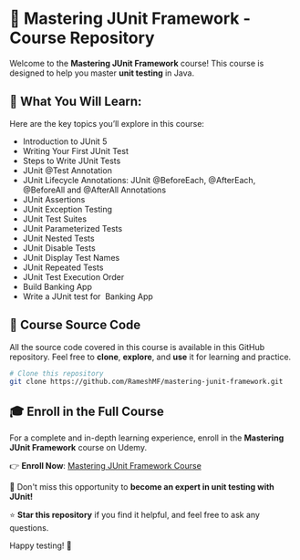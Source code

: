 # 🚀 Mastering JUnit Framework - Course Repository

Welcome to the **Mastering JUnit Framework** course! This course is designed to help you master **unit testing** in Java.

## 📌 What You Will Learn:
Here are the key topics you’ll explore in this course:

- Introduction to JUnit 5
- Writing Your First JUnit Test
- Steps to Write JUnit Tests
- JUnit @Test Annotation
- JUnit Lifecycle Annotations: JUnit @BeforeEach, @AfterEach, @BeforeAll and @AfterAll Annotations
- JUnit Assertions
- JUnit Exception Testing
- JUnit Test Suites
- JUnit Parameterized Tests
- JUnit Nested Tests
- JUnit Disable Tests
- JUnit Display Test Names
- JUnit Repeated Tests
- JUnit Test Execution Order
- Build Banking App
- Write a JUnit test for  Banking App
## 📂 Course Source Code
All the source code covered in this course is available in this GitHub repository. Feel free to **clone**, **explore**, and **use** it for learning and practice.

```bash
# Clone this repository
git clone https://github.com/RameshMF/mastering-junit-framework.git
```

## 🎓 Enroll in the Full Course
For a complete and in-depth learning experience, enroll in the **Mastering JUnit Framework** course on Udemy.

👉 **Enroll Now**: [Mastering JUnit Framework Course](https://www.udemy.com/course/java-testing-unit-framework/?referralCode=E0379D547045DF6BC45E)

📢 Don't miss this opportunity to **become an expert in unit testing with JUnit!**

⭐ **Star this repository** if you find it helpful, and feel free to ask any questions.

Happy testing! 🚀


